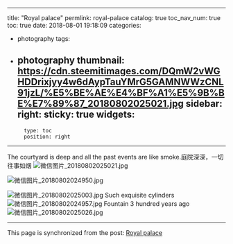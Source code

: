 
---
title: "Royal palace"
permlink: royal-palace
catalog: true
toc_nav_num: true
toc: true
date: 2018-08-01 19:18:09
categories:
- photography
tags:
- photography
thumbnail: https://cdn.steemitimages.com/DQmW2vWGHDDrixjyy4w6dAypTauYMrG5GAMNWWzCNL91jzL/%E5%BE%AE%E4%BF%A1%E5%9B%BE%E7%89%87_20180802025021.jpg
sidebar:
    right:
        sticky: true
widgets:
    -
        type: toc
        position: right
---


The courtyard is deep and all the past events are like smoke.庭院深深，一切往事如烟
![微信图片_20180802025021.jpg](https://cdn.steemitimages.com/DQmW2vWGHDDrixjyy4w6dAypTauYMrG5GAMNWWzCNL91jzL/%E5%BE%AE%E4%BF%A1%E5%9B%BE%E7%89%87_20180802025021.jpg)

![微信图片_20180802024950.jpg](https://cdn.steemitimages.com/DQmQSpQ35vjXzo6TQbSEZM5Jnqj1WjKynx1QBVHWzCg4xpV/%E5%BE%AE%E4%BF%A1%E5%9B%BE%E7%89%87_20180802024950.jpg)

![微信图片_20180802025003.jpg](https://cdn.steemitimages.com/DQmPJMTN6o83z67mfH8oUGnsuwr52CLUMbFA6LojTT5jWVy/%E5%BE%AE%E4%BF%A1%E5%9B%BE%E7%89%87_20180802025003.jpg)
Such exquisite cylinders
![微信图片_20180802024957.jpg](https://cdn.steemitimages.com/DQmU9vgugibUr9keZMACesVkBPuRYszxF6Ettp4FdJnQoh6/%E5%BE%AE%E4%BF%A1%E5%9B%BE%E7%89%87_20180802024957.jpg)
Fountain 3 hundred years ago
![微信图片_20180802025026.jpg](https://cdn.steemitimages.com/DQmUAmay1C8BQBAzV8h5M6cxAn5iY4V6RSxfVzMw28h1KWC/%E5%BE%AE%E4%BF%A1%E5%9B%BE%E7%89%87_20180802025026.jpg)

- - -

This page is synchronized from the post: [Royal palace](https://steemit.com/@cherryzz/royal-palace)
